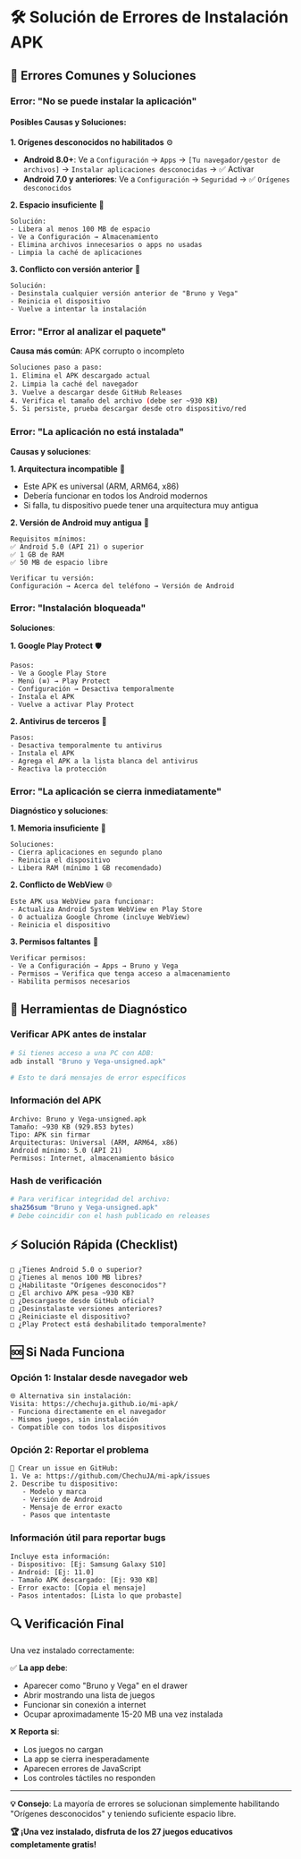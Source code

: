 # 🛠️ Solución de Errores de Instalación APK

## 🚨 Errores Comunes y Soluciones

### Error: "No se puede instalar la aplicación"

#### Posibles Causas y Soluciones:

**1. Orígenes desconocidos no habilitados** ⚙️
- **Android 8.0+**: Ve a `Configuración` → `Apps` → `[Tu navegador/gestor de archivos]` → `Instalar aplicaciones desconocidas` → ✅ Activar
- **Android 7.0 y anteriores**: Ve a `Configuración` → `Seguridad` → ✅ `Orígenes desconocidos`

**2. Espacio insuficiente** 💾
```
Solución:
- Libera al menos 100 MB de espacio
- Ve a Configuración → Almacenamiento
- Elimina archivos innecesarios o apps no usadas
- Limpia la caché de aplicaciones
```

**3. Conflicto con versión anterior** 🔄
```
Solución:
- Desinstala cualquier versión anterior de "Bruno y Vega"
- Reinicia el dispositivo
- Vuelve a intentar la instalación
```

### Error: "Error al analizar el paquete"

**Causa más común**: APK corrupto o incompleto

```bash
Soluciones paso a paso:
1. Elimina el APK descargado actual
2. Limpia la caché del navegador
3. Vuelve a descargar desde GitHub Releases
4. Verifica el tamaño del archivo (debe ser ~930 KB)
5. Si persiste, prueba descargar desde otro dispositivo/red
```

### Error: "La aplicación no está instalada"

**Causas y soluciones**:

**1. Arquitectura incompatible** 📱
- Este APK es universal (ARM, ARM64, x86)
- Debería funcionar en todos los Android modernos
- Si falla, tu dispositivo puede tener una arquitectura muy antigua

**2. Versión de Android muy antigua** 📅
```
Requisitos mínimos:
✅ Android 5.0 (API 21) o superior
✅ 1 GB de RAM
✅ 50 MB de espacio libre

Verificar tu versión:
Configuración → Acerca del teléfono → Versión de Android
```

### Error: "Instalación bloqueada"

**Soluciones**:

**1. Google Play Protect** 🛡️
```
Pasos:
- Ve a Google Play Store
- Menú (≡) → Play Protect
- Configuración → Desactiva temporalmente
- Instala el APK
- Vuelve a activar Play Protect
```

**2. Antivirus de terceros** 🦠
```
Pasos:
- Desactiva temporalmente tu antivirus
- Instala el APK
- Agrega el APK a la lista blanca del antivirus
- Reactiva la protección
```

### Error: "La aplicación se cierra inmediatamente"

**Diagnóstico y soluciones**:

**1. Memoria insuficiente** 🧠
```
Soluciones:
- Cierra aplicaciones en segundo plano
- Reinicia el dispositivo
- Libera RAM (mínimo 1 GB recomendado)
```

**2. Conflicto de WebView** 🌐
```
Este APK usa WebView para funcionar:
- Actualiza Android System WebView en Play Store
- O actualiza Google Chrome (incluye WebView)
- Reinicia el dispositivo
```

**3. Permisos faltantes** 🔐
```
Verificar permisos:
- Ve a Configuración → Apps → Bruno y Vega
- Permisos → Verifica que tenga acceso a almacenamiento
- Habilita permisos necesarios
```

## 🔧 Herramientas de Diagnóstico

### Verificar APK antes de instalar

```bash
# Si tienes acceso a una PC con ADB:
adb install "Bruno y Vega-unsigned.apk"

# Esto te dará mensajes de error específicos
```

### Información del APK
```
Archivo: Bruno y Vega-unsigned.apk
Tamaño: ~930 KB (929.853 bytes)
Tipo: APK sin firmar
Arquitecturas: Universal (ARM, ARM64, x86)
Android mínimo: 5.0 (API 21)
Permisos: Internet, almacenamiento básico
```

### Hash de verificación
```bash
# Para verificar integridad del archivo:
sha256sum "Bruno y Vega-unsigned.apk"
# Debe coincidir con el hash publicado en releases
```

## ⚡ Solución Rápida (Checklist)

```
□ ¿Tienes Android 5.0 o superior?
□ ¿Tienes al menos 100 MB libres?
□ ¿Habilitaste "Orígenes desconocidos"?
□ ¿El archivo APK pesa ~930 KB?
□ ¿Descargaste desde GitHub oficial?
□ ¿Desinstalaste versiones anteriores?
□ ¿Reiniciaste el dispositivo?
□ ¿Play Protect está deshabilitado temporalmente?
```

## 🆘 Si Nada Funciona

### Opción 1: Instalar desde navegador web
```
🌐 Alternativa sin instalación:
Visita: https://chechuja.github.io/mi-apk/
- Funciona directamente en el navegador
- Mismos juegos, sin instalación
- Compatible con todos los dispositivos
```

### Opción 2: Reportar el problema
```
📧 Crear un issue en GitHub:
1. Ve a: https://github.com/ChechuJA/mi-apk/issues
2. Describe tu dispositivo:
   - Modelo y marca
   - Versión de Android
   - Mensaje de error exacto
   - Pasos que intentaste
```

### Información útil para reportar bugs
```
Incluye esta información:
- Dispositivo: [Ej: Samsung Galaxy S10]
- Android: [Ej: 11.0]
- Tamaño APK descargado: [Ej: 930 KB]
- Error exacto: [Copia el mensaje]
- Pasos intentados: [Lista lo que probaste]
```

## 🔍 Verificación Final

Una vez instalado correctamente:

✅ **La app debe**:
- Aparecer como "Bruno y Vega" en el drawer
- Abrir mostrando una lista de juegos
- Funcionar sin conexión a internet
- Ocupar aproximadamente 15-20 MB una vez instalada

❌ **Reporta si**:
- Los juegos no cargan
- La app se cierra inesperadamente  
- Aparecen errores de JavaScript
- Los controles táctiles no responden

---

**💡 Consejo**: La mayoría de errores se solucionan simplemente habilitando "Orígenes desconocidos" y teniendo suficiente espacio libre.

**🏆 ¡Una vez instalado, disfruta de los 27 juegos educativos completamente gratis!**